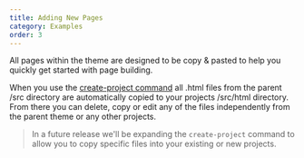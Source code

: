 ```yaml
---
title: Adding New Pages
category: Examples
order: 3
---
```


All pages within the theme are designed to be copy & pasted to help you quickly get started with page building.

When you use the <a href="/get-started/1-project-setup.html">create-project command</a> all .html files from the parent /src directory are automatically copied to your projects /src/html directory. From there you can delete, copy or edit any of the files independently from the parent theme or any other projects. 

> In a future release we'll be expanding the `create-project` command to allow you to copy specific files into your existing or new projects.